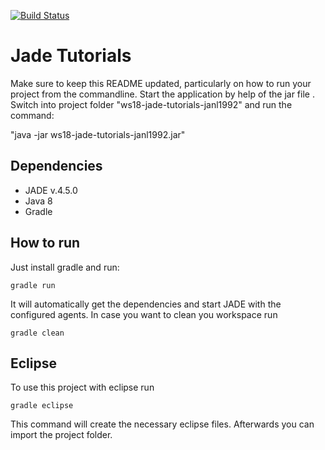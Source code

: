 [![Build Status](https://travis-ci.org/HBRS-MAAS/jade-tutorials.svg?branch=master)](https://travis-ci.org/HBRS-MAAS/jade-tutorials)

# Jade Tutorials

Make sure to keep this README updated, particularly on how to run your project from the commandline. Start the application by help of the jar file . Switch into project folder "ws18-jade-tutorials-janl1992" and run the command: 

"java -jar ws18-jade-tutorials-janl1992.jar"


## Dependencies
* JADE v.4.5.0
* Java 8
* Gradle

## How to run
Just install gradle and run:

    gradle run

It will automatically get the dependencies and start JADE with the configured agents.
In case you want to clean you workspace run

    gradle clean

## Eclipse
To use this project with eclipse run

    gradle eclipse

This command will create the necessary eclipse files.
Afterwards you can import the project folder.
